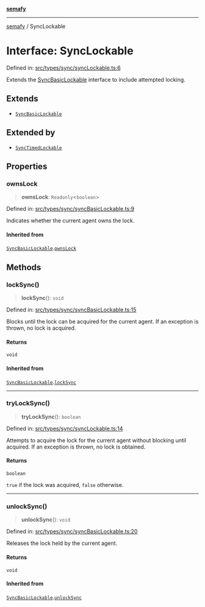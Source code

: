 [**semafy**](../README.md)

***

[semafy](../globals.md) / SyncLockable

# Interface: SyncLockable

Defined in: [src/types/sync/syncLockable.ts:6](https://github.com/havelessbemore/semafy/blob/b127757771d72c42d7cd66798069cb41033064d6/src/types/sync/syncLockable.ts#L6)

Extends the [SyncBasicLockable](SyncBasicLockable.md) interface to include attempted locking.

## Extends

- [`SyncBasicLockable`](SyncBasicLockable.md)

## Extended by

- [`SyncTimedLockable`](SyncTimedLockable.md)

## Properties

### ownsLock

> **ownsLock**: `Readonly`\<`boolean`\>

Defined in: [src/types/sync/syncBasicLockable.ts:9](https://github.com/havelessbemore/semafy/blob/b127757771d72c42d7cd66798069cb41033064d6/src/types/sync/syncBasicLockable.ts#L9)

Indicates whether the current agent owns the lock.

#### Inherited from

[`SyncBasicLockable`](SyncBasicLockable.md).[`ownsLock`](SyncBasicLockable.md#ownslock)

## Methods

### lockSync()

> **lockSync**(): `void`

Defined in: [src/types/sync/syncBasicLockable.ts:15](https://github.com/havelessbemore/semafy/blob/b127757771d72c42d7cd66798069cb41033064d6/src/types/sync/syncBasicLockable.ts#L15)

Blocks until the lock can be acquired for the current agent.
If an exception is thrown, no lock is acquired.

#### Returns

`void`

#### Inherited from

[`SyncBasicLockable`](SyncBasicLockable.md).[`lockSync`](SyncBasicLockable.md#locksync)

***

### tryLockSync()

> **tryLockSync**(): `boolean`

Defined in: [src/types/sync/syncLockable.ts:14](https://github.com/havelessbemore/semafy/blob/b127757771d72c42d7cd66798069cb41033064d6/src/types/sync/syncLockable.ts#L14)

Attempts to acquire the lock for the current agent
without blocking until acquired. If an exception
is thrown, no lock is obtained.

#### Returns

`boolean`

`true` if the lock was acquired, `false` otherwise.

***

### unlockSync()

> **unlockSync**(): `void`

Defined in: [src/types/sync/syncBasicLockable.ts:20](https://github.com/havelessbemore/semafy/blob/b127757771d72c42d7cd66798069cb41033064d6/src/types/sync/syncBasicLockable.ts#L20)

Releases the lock held by the current agent.

#### Returns

`void`

#### Inherited from

[`SyncBasicLockable`](SyncBasicLockable.md).[`unlockSync`](SyncBasicLockable.md#unlocksync)
